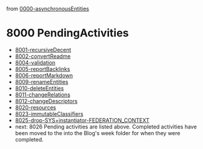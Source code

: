from [0000-asynchronousEntities](../0000-asynchronousEntities.md)
# 8000 PendingActivities
- [8001-recursiveDecent](../6blog/21/21-3%20Q3/2133/8001-recursiveDecent.md)
- [8002-convertReadme](../6blog/21/21-3%20Q3/2132/8002-convertReadme.md)
- [8004-validation](8004-validation.md)
- [8005-reportBacklinks](8005-reportBacklinks.md)
- [8006-reportMarkdown](8006-reportMarkdown.md)
- [8009-renameEntities](8009-renameEntities.md)
- [8010-deleteEntities](8010-deleteEntities.md)
- [8011-changeRelations](8011-changeRelations.md)
- [8012-changeDescriptors](8012-changeDescriptors.md)
- [8020-resources](8020-resources.md)
- [8023-immutableClassifiers](8023-immutableClassifiers.md)
- [8025-drop-SYS+instantiator-FEDERATION_CONTEXT](8025-drop-SYS+instantiator-FEDERATION_CONTEXT.md)
- next: 8026
Pending activities are listed above. Completed activities have been moved to the into the Blog's week folder for when they were completed.